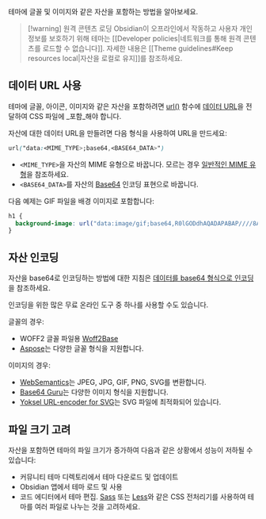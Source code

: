테마에 글꼴 및 이미지와 같은 자산을 포함하는 방법을 알아보세요.

> [!warning] 원격 콘텐츠 로딩
> Obsidian이 오프라인에서 작동하고 사용자 개인 정보를 보호하기 위해 테마는 [[Developer policies|네트워크를 통해 원격 콘텐츠를 로드할 수 없습니다]]. 자세한 내용은 [[Theme guidelines#Keep resources local|자산을 로컬로 유지]]를 참조하세요.

## 데이터 URL 사용

테마에 글꼴, 아이콘, 이미지와 같은 자산을 포함하려면 [url()](https://developer.mozilla.org/ko/docs/Web/CSS/url) 함수에 [데이터 URL](https://developer.mozilla.org/ko/docs/Web/HTTP/Basics_of_HTTP/Data_URLs)을 전달하여 CSS 파일에 _포함_해야 합니다.

자산에 대한 데이터 URL을 만들려면 다음 형식을 사용하여 URL을 만드세요:

```css
url("data:<MIME_TYPE>;base64,<BASE64_DATA>")
```

- `<MIME_TYPE>`을 자산의 MIME 유형으로 바꿉니다. 모르는 경우 [일반적인 MIME 유형](https://developer.mozilla.org/ko/docs/Web/HTTP/Basics_of_HTTP/MIME_types/Common_types)을 참조하세요.
- `<BASE64_DATA>`를 자산의 [Base64](https://ko.wikipedia.org/wiki/Base64) 인코딩 표현으로 바꿉니다.

다음 예제는 GIF 파일을 배경 이미지로 포함합니다:

```css
h1 {
  background-image: url("data:image/gif;base64,R0lGODdhAQADAPABAP////8AACwAAAAAAQADAAACAgxQADs=")
}
```

## 자산 인코딩

자산을 base64로 인코딩하는 방법에 대한 지침은 [데이터를 base64 형식으로 인코딩](https://developer.mozilla.org/ko/docs/Web/HTTP/Basics_of_HTTP/Data_URLs#encoding_data_into_base64_format)을 참조하세요.

인코딩을 위한 많은 무료 온라인 도구 중 하나를 사용할 수도 있습니다.

글꼴의 경우:

- WOFF2 글꼴 파일용 [Woff2Base](https://hellogreg.github.io/woff2base/)
- [Aspose](https://products.aspose.app/font/base64)는 다양한 글꼴 형식을 지원합니다.

이미지의 경우:

- [WebSemantics](https://websemantics.uk/tools/image-to-data-uri-converter/)는 JPEG, JPG, GIF, PNG, SVG를 변환합니다.
- [Base64 Guru](https://base64.guru/converter/encode/image)는 다양한 이미지 형식을 지원합니다.
- [Yoksel URL-encoder for SVG](https://yoksel.github.io/url-encoder/)는 SVG 파일에 최적화되어 있습니다.

## 파일 크기 고려

자산을 포함하면 테마의 파일 크기가 증가하여 다음과 같은 상황에서 성능이 저하될 수 있습니다:

- 커뮤니티 테마 디렉토리에서 테마 다운로드 및 업데이트
- Obsidian 앱에서 테마 로드 및 사용
- 코드 에디터에서 테마 편집. [Sass](https://sass-lang.com/) 또는 [Less](https://lesscss.org/)와 같은 CSS 전처리기를 사용하여 테마를 여러 파일로 나누는 것을 고려하세요.
